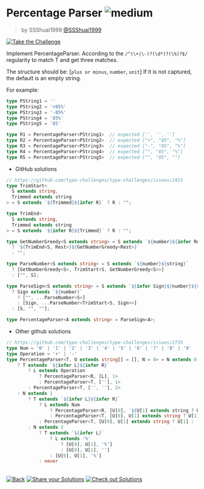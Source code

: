 <!--info-header-start--><h1>Percentage Parser <img src="https://img.shields.io/badge/-medium-d9901a" alt="medium"/> </h1><blockquote><p>by SSShuai1999 <a href="https://github.com/SSShuai1999" target="_blank">@SSShuai1999</a></p></blockquote><p><a href="https://tsch.js.org/1978/play" target="_blank"><img src="https://img.shields.io/badge/-Take%20the%20Challenge-3178c6?logo=typescript&logoColor=white" alt="Take the Challenge"/></a> </p><!--info-header-end-->

Implement PercentageParser<T extends string>.
According to the `/^(\+|\-)?(\d*)?(\%)?$/` regularity to match T and get three matches.

The structure should be: [`plus or minus`, `number`, `unit`]
If it is not captured, the default is an empty string.

For example:
```ts
type PString1 = ''
type PString2 = '+85%'
type PString3 = '-85%'
type PString4 = '85%'
type PString5 = '85'

type R1 = PercentageParser<PString1>  // expected ['', '', '']
type R2 = PercentageParser<PString2>  // expected ["+", "85", "%"]
type R3 = PercentageParser<PString3>  // expected ["-", "85", "%"]
type R4 = PercentageParser<PString4>  // expected ["", "85", "%"]
type R5 = PercentageParser<PString5>  // expected ["", "85", ""]
```

- GitHub solutions
````ts
// https://github.com/type-challenges/type-challenges/issues/2421
type TrimStart<
  S extends string,
  Trimmed extends string
> = S extends `${Trimmed}${infer R}` ? R : "";

type TrimEnd<
  S extends string,
  Trimmed extends string
> = S extends `${infer R}${Trimmed}` ? R : "";

type GetNumberGreedy<S extends string> = S extends `${number}${infer Rest}`
  ? `${TrimEnd<S, Rest>}${GetNumberGreedy<Rest>}`
  : "";

type ParseNumber<S extends string> = S extends `${number}${string}`
  ? [GetNumberGreedy<S>, TrimStart<S, GetNumberGreedy<S>>]
  : ["", S];

type ParseSign<S extends string> = S extends `${infer Sign}${number}${string}`
  ? Sign extends `${number}`
    ? ["", ...ParseNumber<S>]
    : [Sign, ...ParseNumber<TrimStart<S, Sign>>]
  : [S, "", ""];

type PercentageParser<A extends string> = ParseSign<A>;
````

- Other github solutions
`````ts
// https://github.com/type-challenges/type-challenges/issues/2735
type Num = '0' | '1' | '2' | '3' | '4' | '5' | '6' | '7' | '8' | '9'
type Operation = '+' | '-'
type PercentageParser<T, U extends string[] = [], N = 0> = N extends 0
    ? T extends `${infer L}${infer R}`
        ? L extends Operation
            ? PercentageParser<R, [L], 1>
            : PercentageParser<T, [''], 1>
        : PercentageParser<T, ['', ''], 2>
    : N extends 1
        ? T extends `${infer L}${infer R}`
            ? L extends Num
                ? PercentageParser<R, [U[0], `${U[1] extends string ? U[1] : ''}${L}`], 1>
                : PercentageParser<T, [U[0], U[1] extends string ? U[1] : ''], 2>
            : PercentageParser<T, [U[0], U[1] extends string ? U[1] : ''], 2>
        : N extends 2
            ? T extends `${infer L}`
                ? L extends '%'
                    ? [U[0], U[1], '%']
                    : [U[0], U[1], '']
                : [U[0], U[1], '%']
            : never
`````

<!--info-footer-start--><br><a href="../../README.md" target="_blank"><img src="https://img.shields.io/badge/-Back-grey" alt="Back"/></a> <a href="https://tsch.js.org/1978/answer" target="_blank"><img src="https://img.shields.io/badge/-Share%20your%20Solutions-teal" alt="Share your Solutions"/></a> <a href="https://tsch.js.org/1978/solutions" target="_blank"><img src="https://img.shields.io/badge/-Check%20out%20Solutions-de5a77?logo=awesome-lists&logoColor=white" alt="Check out Solutions"/></a> <!--info-footer-end-->